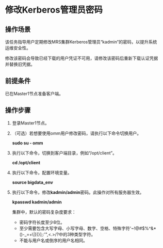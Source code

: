 # 修改Kerberos管理员密码<a name="mrs_01_0564"></a>

## 操作场景<a name="zh-cn_topic_0040967542_section293727014453"></a>

该任务指导用户定期修改MRS集群Kerberos管理员“kadmin”的密码，以提升系统运维安全性。

修改该密码会导致已经下载的用户凭证不可用，请修改该密码后重新下载认证凭据并替换旧凭据。

## 前提条件<a name="zh-cn_topic_0040967542_section64718576144528"></a>

已在Master1节点准备客户端。

## 操作步骤<a name="zh-cn_topic_0040967542_section65388622144546"></a>

1.  登录Master1节点。
2.  （可选）若想要使用omm用户修改密码，请执行以下命令切换用户。

    **sudo su - omm**

3.  执行以下命令，切换到客户端目录，例如“/opt/client”。

    **cd /opt/client**

4.  执行以下命令，配置环境变量。

    **source bigdata\_env**

5.  执行以下命令，修改**kadmin/admin**密码。此操作对所有服务器生效。

    **kpasswd kadmin/admin**

    集群中，默认的密码复杂度要求：

    -   密码字符长度至少8位。
    -   至少需要包含大写字母、小写字母、数字、空格、特殊字符'\~!@\#$%^&\*\(\)-\_=+\\|\[\{\}\];:'",<.\>/?中的3种类型字符。
    -   不能与用户名或倒序的用户名相同。


